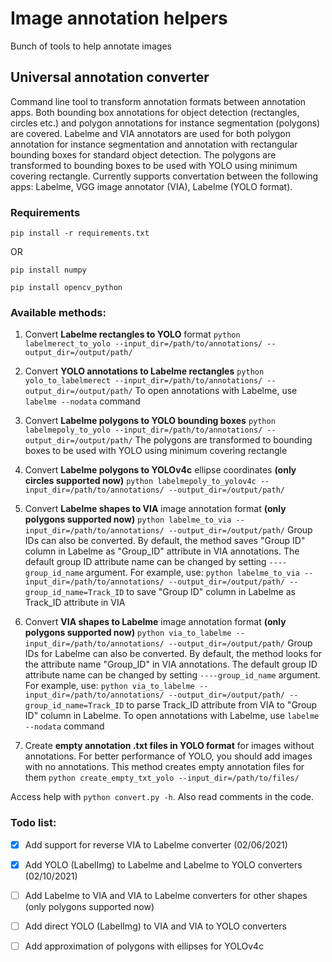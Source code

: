 # Image annotation helpers
Bunch of tools to help annotate images

## Universal annotation converter
Command line tool to transform annotation formats between annotation apps. Both bounding box annotations for object detection (rectangles, circles etc.) and polygon annotations for instance segmentation (polygons) are covered. Labelme and VIA annotators are used for both polygon annotation for instance segmentation and annotation with rectangular bounding boxes for standard object detection. The polygons are transformed to bounding boxes to be used with YOLO using minimum covering rectangle. 
Currently supports convertation between the following apps: Labelme, VGG image annotator (VIA), Labelme (YOLO format).

### Requirements
```pip install -r requirements.txt```

OR

```pip install numpy```

```pip install opencv_python```

### Available methods:

1) Convert **Labelme rectangles to YOLO** format
```python labelmerect_to_yolo --input_dir=/path/to/annotations/ --output_dir=/output/path/```

2) Convert **YOLO annotations to Labelme rectangles**
```python yolo_to_labelmerect --input_dir=/path/to/annotations/ --output_dir=/output/path/```
To open annotations with Labelme, use ```labelme --nodata``` command

3) Convert **Labelme polygons to YOLO bounding boxes** 
```python labelmepoly_to_yolo --input_dir=/path/to/annotations/ --output_dir=/output/path/```
The polygons are transformed to bounding boxes to be used with YOLO using minimum covering rectangle

4) Convert **Labelme polygons to YOLOv4c** ellipse coordinates **(only circles supported now)**
```python labelmepoly_to_yolov4c --input_dir=/path/to/annotations/ --output_dir=/output/path/```

5) Convert **Labelme shapes to VIA** image annotation format **(only polygons supported now)**
```python labelme_to_via --input_dir=/path/to/annotations/ --output_dir=/output/path/```
Group IDs can also be converted. By default, the method saves "Group ID" column in Labelme as "Group_ID" attribute in VIA annotations. The default group ID attribute name can be changed by setting ```----group_id_name``` argument. For example, use: 
```python labelme_to_via --input_dir=/path/to/annotations/ --output_dir=/output/path/ --group_id_name=Track_ID``` to save "Group ID" column in Labelme as Track_ID attribute in VIA

6) Convert **VIA shapes to Labelme** image annotation format **(only polygons supported now)**
```python via_to_labelme --input_dir=/path/to/annotations/ --output_dir=/output/path/```
Group IDs for Labelme can also be converted. By default, the method looks for the attribute name "Group_ID" in VIA annotations. The default group ID attribute name can be changed by setting ```----group_id_name``` argument. For example, use: 
```python via_to_labelme --input_dir=/path/to/annotations/ --output_dir=/output/path/ --group_id_name=Track_ID``` to parse Track_ID attribute from VIA to "Group ID" column in Labelme.
To open annotations with Labelme, use ```labelme --nodata``` command

7) Create **empty annotation .txt files in YOLO format** for images without annotations. For better performance of YOLO, you should add images with no annotations. This method creates empty annotation files for them
```python create_empty_txt_yolo --input_dir=/path/to/files/```

Access help with ```python convert.py -h```. Also read comments in the code. 

### Todo list: 

- [x] Add support for reverse VIA to Labelme converter (02/06/2021)

- [x] Add YOLO (LabelImg) to Labelme and Labelme to YOLO converters (02/10/2021)

- [ ] Add Labelme to VIA and VIA to Labelme converters for other shapes (only polygons supported now)

- [ ] Add direct YOLO (LabelImg) to VIA and VIA to YOLO converters

- [ ] Add approximation of polygons with ellipses for YOLOv4c
